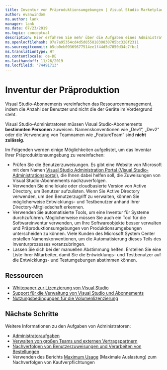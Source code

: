 ```yaml
---
title: Inventur von Präproduktionsumgebungen | Visual Studio Marketplace
author: evanwindom
ms.author: lank
manager: lank
ms.date: 07/23/2019
ms.topic: conceptual
description: Hier erfahren Sie mehr über die Aufgaben eines Administrators bei der Inventur der Präproduktionsumgebung.
ms.openlocfilehash: 97a7a95354cd4d5d85581830830705bc328f2311
ms.sourcegitcommit: b5cb0eb09369677514ee1f44d5d7050d34c7fbc1
ms.translationtype: HT
ms.contentlocale: de-DE
ms.lasthandoff: 11/26/2019
ms.locfileid: "74491713"
---
```

# <a name="inventory-of-pre-production-environment"></a>Inventur der Präproduktion
Visual Studio-Abonnements vereinfachen das Ressourcenmanagement, indem die Anzahl der Benutzer und nicht die der Geräte im Vordergrund steht.

Visual Studio-Administratoren müssen Visual Studio-Abonnements **bestimmten Personen** zuweisen. Namenskonventionen wie „Dev1“, „Dev2“ oder die Verwendung von Teamnamen wie „FeatureTeam“ sind **nicht zulässig**.

Im Folgenden werden einige Möglichkeiten aufgelistet, um das Inventar Ihrer Präproduktionsumgebung zu vereinfachen:
- Prüfen Sie die Benutzerzuweisungen. Es gibt eine Website von Microsoft mit dem Namen [Visual Studio Administration Portal (Visual Studio-Administrationsportal)](https://manage.visualstudio.com/), die Ihnen dabei helfen soll, die Zuweisungen von Visual Studio-Abonnements nachzuverfolgen.
- Verwenden Sie eine lokale oder cloudbasierte Version von Active Directory, um Benutzer aufzulisten. Wenn Sie Active Directory verwenden, um den Benutzerzugriff zu verwalten, können Sie möglicherweise Entwicklungs- und Testbenutzer anhand Ihrer Directory-Mitgliedschaft erkennen.
- Verwenden Sie automatisierte Tools, um eine Inventur für Systeme durchzuführen. Möglicherweise müssen Sie auch ein Tool für die Softwareinventur verwenden, um Ihre Softwareobjekte besser verwalten und Präproduktionsumgebungen von Produktionsumgebungen unterscheiden zu können. Viele Kunden des Microsoft System Center erstellen Namenskonventionen, um die Automatisierung dieses Teils des Inventurprozesses voranzubringen.
- Lassen Sie sich bei der manuellen Abstimmung helfen. Erstellen Sie eine Liste Ihrer Mitarbeiter, damit Sie die Entwicklungs- und Testbenutzer auf die Entwicklungs- und Testumgebungen abstimmen können.

## <a name="resources"></a>Ressourcen
- [Whitepaper zur Lizenzierung von Visual Studio](https://aka.ms/vslicensing)
- [Support für die Verwaltung von Visual Studio und Abonnements](https://visualstudio.microsoft.com/support/support-overview-vs)
- [Nutzungsbedingungen für die Volumenlizenzierung](https://www.microsoft.com/licensing/product-licensing/products.aspx)

## <a name="next-steps"></a>Nächste Schritte
Weitere Informationen zu den Aufgaben von Administratoren:
- [Administratoraufgaben](admin-responsibilities.md)
- [Verwalten von großen Teams und externen Vertragspartnern](manage-teams.md)
- [Nachverfolgen von Benutzerzuweisungen und Verarbeiten von Bestellungen](assignments-orders.md)
- Verwenden des Berichts [Maximum Usage](maximum-usage.md) (Maximale Auslastung) zum Nachverfolgen von Kaufverpflichtungen